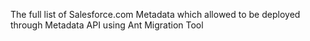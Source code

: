 The full list of Salesforce.com Metadata which allowed to be deployed through Metadata API using Ant Migration Tool
